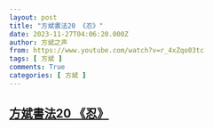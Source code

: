 ```yaml
---
layout: post
title: "方斌書法20 《忍》"
date: 2023-11-27T04:06:20.000Z
author: 方斌之声
from: https://www.youtube.com/watch?v=r_4xZqo03tc
tags: [ 方斌 ]
comments: True
categories: [ 方斌 ]
---
```

<!--1701057980000-->
[方斌書法20 《忍》](https://www.youtube.com/watch?v=r_4xZqo03tc)
------

<div>

</div>
